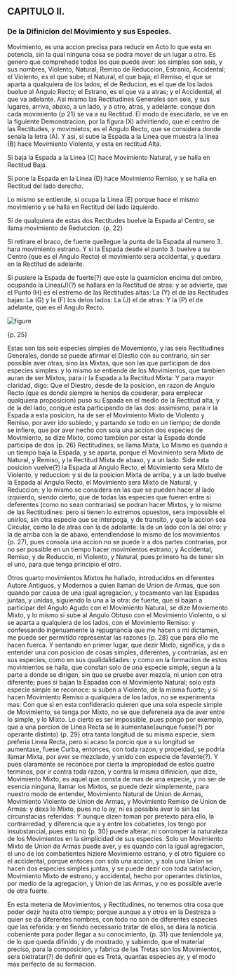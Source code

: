 ## CAPITULO II.
### De la Difinicion del Movimiento y sus Especies. 

Movimiento, es una accion precisa para reducir en Acto lo que esta en potencia, sin la qual ninguna cosa se podra mover de un lugar a otro. 
Es genero que comprehede todos los que puede aver: los simples son seis, y sus nombres, Violento, Natural, Remiso de Reduccion, Estranio, Accidental; el Violento, es el que sube; el Natural, el que baja; el Remiso, el que se aparta a qualquiera de los lados; el de Reducion, es el que de los lados buelue al Angulo Recto; el Estrano, es el que va a atras; y el Accidental, el que va adelante. 
Asi mismo las Rectitudines Generales son seis, y sus lugares, arriva, abaxo, a un lado, y a otro, atras, y adelante: conque don cada movimiento {p 21} se va a su Rectitud. 
El modo de executarlo, se ve en la figuiente Demonstracion, por la figura (X) advirtiendo, que el centro de las Rectitudes, y movimietos, es el Angulo Recto, que se considera donde senala la letra (A). Y asi, si sube la Espada a la Linea que muestra la linea (B) hace Movimiento Violento, y esta en rectitud Alta.

Si baja la Espada a la Linea (C) hace Movimiento Natural, y se halla en Rectitud Baja.

Si pone la Espada en la Linea (D) hace Movimiento Remiso, y se halla en Rectitud del lado derecho.

Lo mismo se entiende, si ocupa la Linea (E) porque hace el mismo movimiento y se halla en Rectitud del lado izquierdo.

Si de qualquiera de estas dos Rectitudes buelve la Espada al Centro, se llama movimiento de Reduccion.
{p. 22}

Si retirare el braco, de fuerte quellegue la punta de la Espada al numero 3. hara movimiento estrano. 
Y si la Espada desde el punto 3. buelve a su Centro (que es el Angulo Recto) el movimiento sera accidental, y quedara en la Rectitud de adelante.

Si pusiere la Espada de fuerte(?) que este la guarnicion encima del ombro, ocupando la Linea(J)(?) se hallara en la Rectitud de atras: y se advierte, que el Punto (H) es el estremo de las Rectitudes altas: La (Y) el de las Rectitudes bajas: La (G) y la (F) los delos lados: La (J) el de atras: Y la (P) el de adelante, que es el Angulo Recto.

![figure](https://github.com/RomanosTrechlis/MyNotes/blob/master/Ettenhard/images/de_los_movimientos_rectitudes.png "De los Movimientos y Rectitudes")

{p. 25}

Estas son las seis especies simples de Movemiento, y las seis Rectitudines Generales, donde se puede afirmar el Diestio con su contrario, sin ser possible aver otras, sino las Mixtas, que son las que participan de dos especies simples: y lo mismo se entiende de los Movimientos, que tambien auran de ser Mixtos, para ir la Espada a la Rectitud Mixta: Y para mayor claridad, digo: Que el Diestro, desde de la posicion, en razon de Angulo Recto (que  es donde siempre le henios da cosiderar, para emplecar qualquiera proposicion) puso su Espada en el medio de la Rectitud alta, y de la del lado, conque esta participando de las dos: assimismo, para ir la Espada a esta posicion, ha de ser el Movimiento Mixto de Violento y Remiso, por aver ido subiedo, y partando se todo en un tiempo; de donde se infiere, que por aver hecho con sola una accion dos especies de Movimiento, se dize Mixto, como tambien por estar la Espada donde participa de dos {p. 26} Rectitudines, se llama Mixta, Lo Mismo es quando a un tiempo baja la Espada, y se aparta, porque el Movimiento sera Mixto de Natural, y Remiso, y la Rectitud Mixta de abaxo, y a un lado. 
Side esta posicion vuelve(?) la Espada al Angulo Recto, el Movimiento sera Mixto de Violento, y reduccion: y si de la posicion Mixta de arriba, y a un lado buelve la Espada al Angulo Recto, el Movimiento sera Mixto de Natural, y Reduccion; y lo mismo se considera en las que se pueden hacer al lado izquierdo, siendo cierto, que de todas las especies que fueren entre si deferentes (como no sean contrarias) se podran hacer Mixtos, y lo mismo de las Rectitudines: pero si tienen lo estremos opuestos, sera impossible el unirlos, sin otra especie que se interpoga, y de transito, y que la accion sea Circular, como la de atras con la de adolante: la de un lado con la del otro: y la de arriba con la de abaxo, entendiendose lo mismo de los movimientos {p. 27), pues consola una accion no se puede ir a dos partes contrarias, por no ser possible en un tiempo hacer movimientos estrano, y Accidental, Remiso, y de Reduccio, ni Violento, y Natural, pues primero ha de tener sin el uno, para que tenga principio el otro.

Otros quarto movimientos Mixtos he hallado, introducidos en diferentes Autore Antiguos, y Modernos a quien llaman de Union de Armas, que son quando por causa de una igual agregacion, y tocamento van las Espadas juntas, y unidas, siguiendo la una a la otra: de fuerte, que si bajan a participar del Angulo Agudo con el Movimiento Natural, se dize Moviemento Mixto, y lo mismo si sube al Angulo Obtuso con el Movimiento Violento, o si se aparta a qualquiera de los lados, con el Movimiento Remiso: y confessando ingenuamente la repugnancia que me hacen a mi dictamen, me puede ser permitido representar las razones {p. 28} que para ello me hacen fuerca. 
Y sentando en primer lugar, que dezir Mixto, significa, y da a entender una con posicion de cosas simples, diferentes, y contrarias, asi en sus especies, como en sus qualidalidades: y como en la formacion de estos movimientos se halla, que constan solo de una especie simple, segun a la parte a donde se dirigen, sin que se pruebe aver mezcla, ni union con otra diferente; pues si bajan la Espadas con el Movimiento Natural; solo esta especie simple se reconoce: si suben a Violento, de la misma fuorte; y si hacen Movimiento Remiso a qualquiera de los lados, no se experimenta mas: Con que si en esta confideracio quieren que una sola especie simple de Movimiento, se tenga por Mixto, no se que defereneia aya de aver entre lo simple, y lo Mixto. 
Lo cierto es ser impossible, pues pongo por exemplo, que a una porcion de Linea Recta se le aumentase(aunque fuese(?) por operante distinto) {p. 29} otra tanta longitud de su misma especie, siem preferia Linea Recta, pero si acaso la porcio que a su longitud se aumentase, fuese Curba, entonces, con toda razon, y propeidad, se podria llamar Mixta, por aver se mezclado, y unido con especie de fevente(?). 
Y pues claramente se reconoce por cierta la impropiedad de estos quatro terminos, por ir contra toda razon, y contra la misma difinicion, que dize, Movimiento Mixto, es aquel que consta de mas de una especie, y no ser de esencia ninguna, llamar los Mixtos, se puede dezir simplemente, para nuestro modo de entender, Movimiento Natural de Union de Armas, Movimiento Violento de Union de Armas,  y Movimiento Remiso de Union de Armas: y dexa lo Mixto, pues no lo ay, ni es possible aver lo sin las circunstacias referidas: Y aunque dizen toman por pretexto para ello, la contrarredad, y diferencia que a y entre los cobatietes, los tengo por insubstancial, pues esto no {p. 30} puede alterar, ni corromper la naturaleza de los Movimientos en la simplicidad de sus especies. 
Solo un Movimiento Mixto de Union de Armas puede aver, y es quando con la igual agregacion, el uno de los combatientes hiziere Movimiento estrano, y el otro figuiere co el accidental, porque entoces con sola una accion, y sola una Union se hacen dos especies simples juntas, y se puede dezir con toda satisfacion, Movimiento Mixto de estrano, y accidental, hecho por operantes distintos, por medio de la agregacion, y Union de las Armas, y no es possible averle de otra fuerte.

En esta meteria de Movimientos, y Rectitudines, no tenemos otra cosa que poder dezir hasta otro tiempo; porque aunque a y otros en la Destreza a quien se da diferentes nombres, con todo no son de diferentes especies que las referida: y en fiendo necessario tratar de ellos, se dara la noticia cobeniente para poder llegar a su conocimiento, {p. 31} que teniendole ya, de lo que  queda difinido, y de mostrado, y sabiendo, que el material preciso, para la composicion, y fabrica de las Tretas son los Movimientos, sera bietratar(?) de definir que es Treta, quantas especies ay, y el modo mas perfecto de su formacion.

